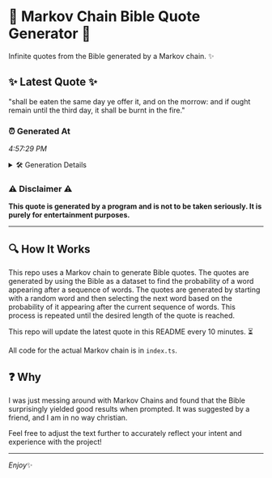 # 📖 Markov Chain Bible Quote Generator 📖

Infinite quotes from the Bible generated by a Markov chain. ✨

## ✨ Latest Quote ✨
"shall be eaten the same day ye offer it, and on the morrow: and if ought remain until the third day, it shall be burnt in the fire."

### ⏰ Generated At
*4:57:29 PM*

<details>
    <summary>🛠️ Generation Details</summary>
    <p>
        <strong>🌱 Seed:</strong> shall<br>
        <strong>🔄 Iterations:</strong> 27<br>
        <strong>📜 Context History:</strong><br>[ shall ]: be<br>[ shall, be ]: eaten<br>[ shall, be, eaten ]: the<br>[ shall, be, eaten, the ]: same<br>[ shall, be, eaten, the, same ]: day<br>[ shall, be, eaten, the, same, day ]: ye<br>[ be, eaten, the, same, day, ye ]: offer<br>[ eaten, the, same, day, ye, offer ]: it,<br>[ the, same, day, ye, offer, it, ]: and<br>[ same, day, ye, offer, it,, and ]: on<br>[ day, ye, offer, it,, and, on ]: the<br>[ ye, offer, it,, and, on, the ]: morrow:<br>[ offer, it,, and, on, the, morrow: ]: and<br>[ it,, and, on, the, morrow:, and ]: if<br>[ and, on, the, morrow:, and, if ]: ought<br>[ on, the, morrow:, and, if, ought ]: remain<br>[ the, morrow:, and, if, ought, remain ]: until<br>[ morrow:, and, if, ought, remain, until ]: the<br>[ and, if, ought, remain, until, the ]: third<br>[ if, ought, remain, until, the, third ]: day,<br>[ ought, remain, until, the, third, day, ]: it<br>[ remain, until, the, third, day,, it ]: shall<br>[ until, the, third, day,, it, shall ]: be<br>[ the, third, day,, it, shall, be ]: burnt<br>[ third, day,, it, shall, be, burnt ]: in<br>[ day,, it, shall, be, burnt, in ]: the<br>[ it, shall, be, burnt, in, the ]: fire.<br>
    </p>
</details>

### ⚠️ Disclaimer ⚠️
**This quote is generated by a program and is not to be taken seriously. It is purely for entertainment purposes.**

---

## 🔍 How It Works

This repo uses a Markov chain to generate Bible quotes. The quotes are generated by using the Bible as a dataset to find the probability of a word appearing after a sequence of words. The quotes are generated by starting with a random word and then selecting the next word based on the probability of it appearing after the current sequence of words. This process is repeated until the desired length of the quote is reached.

This repo will update the latest quote in this README every 10 minutes. ⏳

All code for the actual Markov chain is in `index.ts`.

## ❓ Why

I was just messing around with Markov Chains and found that the Bible surprisingly yielded good results when prompted. 
It was suggested by a friend, and I am in no way christian.

Feel free to adjust the text further to accurately reflect your intent and experience with the project!

---

*Enjoy*✨
